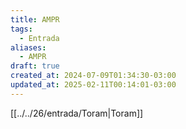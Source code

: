 ```yaml
---
title: AMPR
tags:
  - Entrada
aliases:
  - AMPR
draft: true
created_at: 2024-07-09T01:34:30-03:00
updated_at: 2025-02-11T00:14:01-03:00
---
```


 [[../../26/entrada/Toram|Toram]]